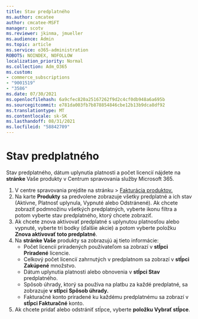 ```yaml
---
title: Stav predplatného
ms.author: cmcatee
author: cmcatee-MSFT
manager: scotv
ms.reviewer: jkinma, jmueller
ms.audience: Admin
ms.topic: article
ms.service: o365-administration
ROBOTS: NOINDEX, NOFOLLOW
localization_priority: Normal
ms.collection: Adm_O365
ms.custom:
- commerce_subscriptions
- "9001519"
- "3586"
ms.date: 07/30/2021
ms.openlocfilehash: 6a9cfec820a25167262f9d2c4cf0db948a6a695b
ms.sourcegitcommit: e781da003fb7b878854846cbe12b13b9dca8df92
ms.translationtype: MT
ms.contentlocale: sk-SK
ms.lasthandoff: 08/31/2021
ms.locfileid: "58842709"
---
```

# <a name="subscription-status"></a>Stav predplatného

Stav predplatného, dátum uplynutia platnosti a počet licencií nájdete na **stránke** Vaše produkty v Centrum spravovania služby Microsoft 365.

1. V centre spravovania prejdite na stránku  >  [Fakturácia produktov.](https://go.microsoft.com/fwlink/p/?linkid=842054)
2. Na karte **Produkty** sa predvolene zobrazuje všetky predplatné a ich stav (Aktívne, Platnosť uplynula, Vypnuté alebo Odstránené). Ak chcete zobraziť podmnožinu všetkých predplatných,  vyberte ikonu filtra a potom vyberte stav predplatného, ktorý chcete zobraziť.
3. Ak chcete znova aktivovať predplatné s uplynutou platnosťou alebo vypnuté, vyberte tri bodky (ďalšie akcie) a potom vyberte položku **Znova aktivovať toto predplatné**.
4. Na **stránke Vaše** produkty sa zobrazujú aj tieto informácie:
    - Počet licencií priradených používateľom sa zobrazí v **stĺpci Priradené** licencie.
    - Celkový počet licencií zahrnutých v predplatnom sa zobrazí v **stĺpci Zakúpené** množstvo.
    - Dátum uplynutia platnosti alebo obnovenia v **stĺpci Stav** predplatného.
    - Spôsob úhrady, ktorý sa používa na platbu za každé predplatné, sa zobrazuje **v stĺpci Spôsob úhrady.**
    - Fakturačné konto priradené ku každému predplatnému sa zobrazí v **stĺpci Fakturačné** konto.
5. Ak chcete pridať alebo odstrániť stĺpce, vyberte **položku Vybrať stĺpce**.
